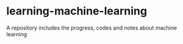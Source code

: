 # learning-machine-learning
A repository includes the progress, codes and notes about machine learning

